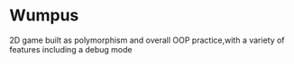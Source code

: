 # Wumpus
2D game built as polymorphism and overall OOP practice,with a variety of features including a debug mode
